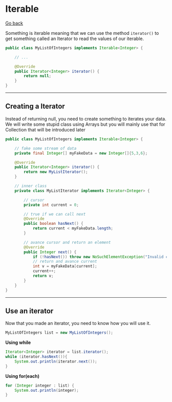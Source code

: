 # Iterable

[Go back](..)

Something is iterable meaning that we can use
the method ``iterator()`` to get something called
an Iterator to read the values of our iterable.

```java
public class MyListOfIntegers implements Iterable<Integer> {

    // ...

    @Override
    public Iterator<Integer> iterator() {
        return null;
    }
}
```

<hr class="sr">

## Creating a Iterator

Instead of returning null, you need to create something
to iterates your data. We will write some stupid class
using Arrays but you will mainly use that for Collection
that will be introduced later

```java
public class MyListOfIntegers implements Iterable<Integer> {

    // fake some stream of data
    private final Integer[] myFakeData = new Integer[]{5,3,6};

    @Override
    public Iterator<Integer> iterator() {
        return new MyListIterator();
    }

    // inner class
    private class MyListIterator implements Iterator<Integer> {

        // cursor
        private int current = 0;

        // true if we can call next
        @Override
        public boolean hasNext() {
            return current < myFakeData.length;
        }

        // avance cursor and return an element
        @Override
        public Integer next() {
            if (!hasNext()) throw new NoSuchElementException("Invalid call of next.");
            // return and avance current
            int v = myFakeData[current];
            current++;
            return v;
        }
    }
}
```

<hr class="sl">

## Use an iterator

Now that you made an iterator, you need to know how you
will use it.

```java
MyListOfIntegers list = new MyListOfIntegers();
```

**Using while**

```java
Iterator<Integer> iterator = list.iterator();
while (iterator.hasNext()){
    System.out.println(iterator.next());
}
```

**Using for(each)**

```java
for (Integer integer : list) {
    System.out.println(integer);
}
```

